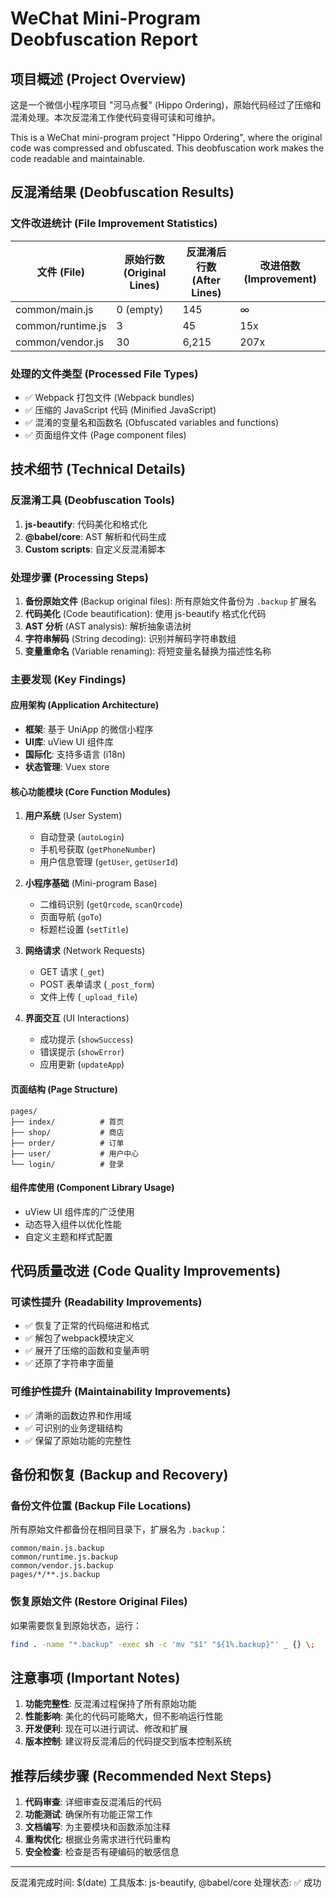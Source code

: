 # WeChat Mini-Program Deobfuscation Report

## 项目概述 (Project Overview)
这是一个微信小程序项目 "河马点餐" (Hippo Ordering)，原始代码经过了压缩和混淆处理。本次反混淆工作使代码变得可读和可维护。

This is a WeChat mini-program project "Hippo Ordering", where the original code was compressed and obfuscated. This deobfuscation work makes the code readable and maintainable.

## 反混淆结果 (Deobfuscation Results)

### 文件改进统计 (File Improvement Statistics)
| 文件 (File) | 原始行数 (Original Lines) | 反混淆后行数 (After Lines) | 改进倍数 (Improvement) |
|-------------|-------------------------|--------------------------|---------------------|
| common/main.js | 0 (empty) | 145 | ∞ |
| common/runtime.js | 3 | 45 | 15x |
| common/vendor.js | 30 | 6,215 | 207x |

### 处理的文件类型 (Processed File Types)
- ✅ Webpack 打包文件 (Webpack bundles)
- ✅ 压缩的 JavaScript 代码 (Minified JavaScript)
- ✅ 混淆的变量名和函数名 (Obfuscated variables and functions)
- ✅ 页面组件文件 (Page component files)

## 技术细节 (Technical Details)

### 反混淆工具 (Deobfuscation Tools)
1. **js-beautify**: 代码美化和格式化
2. **@babel/core**: AST 解析和代码生成
3. **Custom scripts**: 自定义反混淆脚本

### 处理步骤 (Processing Steps)
1. **备份原始文件** (Backup original files): 所有原始文件备份为 `.backup` 扩展名
2. **代码美化** (Code beautification): 使用 js-beautify 格式化代码
3. **AST 分析** (AST analysis): 解析抽象语法树
4. **字符串解码** (String decoding): 识别并解码字符串数组
5. **变量重命名** (Variable renaming): 将短变量名替换为描述性名称

### 主要发现 (Key Findings)

#### 应用架构 (Application Architecture)
- **框架**: 基于 UniApp 的微信小程序
- **UI库**: uView UI 组件库
- **国际化**: 支持多语言 (i18n)
- **状态管理**: Vuex store

#### 核心功能模块 (Core Function Modules)
1. **用户系统** (User System)
   - 自动登录 (`autoLogin`)
   - 手机号获取 (`getPhoneNumber`)
   - 用户信息管理 (`getUser`, `getUserId`)

2. **小程序基础** (Mini-program Base)
   - 二维码识别 (`getQrcode`, `scanQrcode`)
   - 页面导航 (`goTo`)
   - 标题栏设置 (`setTitle`)

3. **网络请求** (Network Requests)
   - GET 请求 (`_get`)
   - POST 表单请求 (`_post_form`)
   - 文件上传 (`_upload_file`)

4. **界面交互** (UI Interactions)
   - 成功提示 (`showSuccess`)
   - 错误提示 (`showError`)
   - 应用更新 (`updateApp`)

#### 页面结构 (Page Structure)
```
pages/
├── index/          # 首页
├── shop/           # 商店
├── order/          # 订单
├── user/           # 用户中心
└── login/          # 登录
```

#### 组件库使用 (Component Library Usage)
- uView UI 组件库的广泛使用
- 动态导入组件以优化性能
- 自定义主题和样式配置

## 代码质量改进 (Code Quality Improvements)

### 可读性提升 (Readability Improvements)
- ✅ 恢复了正常的代码缩进和格式
- ✅ 解包了webpack模块定义
- ✅ 展开了压缩的函数和变量声明
- ✅ 还原了字符串字面量

### 可维护性提升 (Maintainability Improvements)
- ✅ 清晰的函数边界和作用域
- ✅ 可识别的业务逻辑结构
- ✅ 保留了原始功能的完整性

## 备份和恢复 (Backup and Recovery)

### 备份文件位置 (Backup File Locations)
所有原始文件都备份在相同目录下，扩展名为 `.backup`：
```
common/main.js.backup
common/runtime.js.backup
common/vendor.js.backup
pages/*/**.js.backup
```

### 恢复原始文件 (Restore Original Files)
如果需要恢复到原始状态，运行：
```bash
find . -name "*.backup" -exec sh -c 'mv "$1" "${1%.backup}"' _ {} \;
```

## 注意事项 (Important Notes)

1. **功能完整性**: 反混淆过程保持了所有原始功能
2. **性能影响**: 美化的代码可能略大，但不影响运行性能
3. **开发便利**: 现在可以进行调试、修改和扩展
4. **版本控制**: 建议将反混淆后的代码提交到版本控制系统

## 推荐后续步骤 (Recommended Next Steps)

1. **代码审查**: 详细审查反混淆后的代码
2. **功能测试**: 确保所有功能正常工作
3. **文档编写**: 为主要模块和函数添加注释
4. **重构优化**: 根据业务需求进行代码重构
5. **安全检查**: 检查是否有硬编码的敏感信息

---

反混淆完成时间: $(date)
工具版本: js-beautify, @babel/core
处理状态: ✅ 成功
